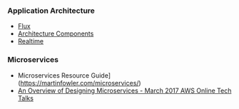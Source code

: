 ### Application Architecture
- [Flux](https://facebook.github.io/flux/)
- [Architecture Components](https://www.youtube.com/watch?v=Ts-uxYiBEQ8)
- [Realtime](https://realtimeapi.io/)




### Microservices 
- Microservices Resource Guide](https://martinfowler.com/microservices/)
- [An Overview of Designing Microservices - March 2017 AWS Online Tech Talks](https://www.youtube.com/watch?v=Ijs55IA8DIk)